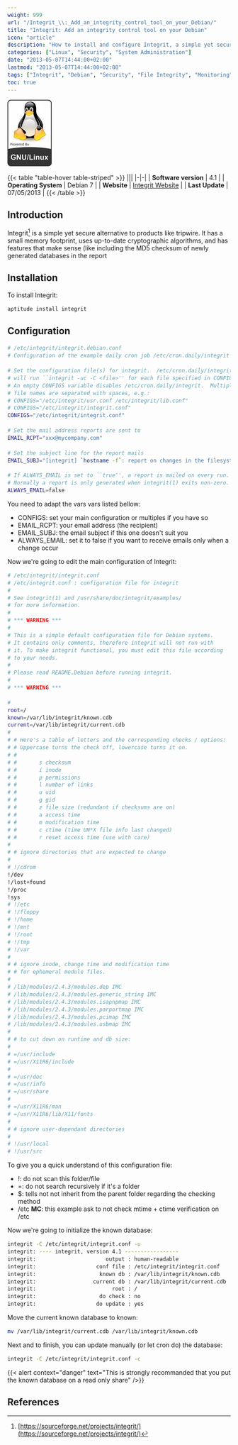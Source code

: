 ```yaml
---
weight: 999
url: "/Integrit_\\:_Add_an_integrity_control_tool_on_your_Debian/"
title: "Integrit: Add an integrity control tool on your Debian"
icon: "article"
description: "How to install and configure Integrit, a simple yet secure alternative to tripwire for file integrity monitoring on Debian systems."
categories: ["Linux", "Security", "System Administration"]
date: "2013-05-07T14:44:00+02:00"
lastmod: "2013-05-07T14:44:00+02:00"
tags: ["Integrit", "Debian", "Security", "File Integrity", "Monitoring"]
toc: true
---
```


![Integrit](/images/poweredbylinux.jpg)

{{< table "table-hover table-striped" >}}
|||
|-|-|
| **Software version** | 4.1 |
| **Operating System** | Debian 7 |
| **Website** | [Integrit Website](https://sourceforge.net/projects/integrit/) |
| **Last Update** | 07/05/2013 |
{{< /table >}}

## Introduction

Integrit[^1] is a simple yet secure alternative to products like tripwire. It has a small memory footprint, uses up-to-date cryptographic algorithms, and has features that make sense (like including the MD5 checksum of newly generated databases in the report

## Installation

To install Integrit:

```bash
aptitude install integrit
```

## Configuration

```bash {linenos=table,hl_lines=[10,13]}
# /etc/integrit/integrit.debian.conf
# Configuration of the example daily cron job /etc/cron.daily/integrit

# Set the configuration file(s) for integrit.  /etc/cron.daily/integrit
# will run ``integrit -uc -C <file>'' for each file specified in CONFIGS.
# An empty CONFIGS variable disables /etc/cron.daily/integrit.  Multiple
# file names are separated with spaces, e.g.:
# CONFIGS="/etc/integrit/usr.conf /etc/integrit/lib.conf"
# CONFIGS="/etc/integrit/integrit.conf"
CONFIGS="/etc/integrit/integrit.conf"

# Set the mail address reports are sent to
EMAIL_RCPT="xxx@mycompany.com"

# Set the subject line for the report mails
EMAIL_SUBJ="[integrit] `hostname -f`: report on changes in the filesystems"

# If ALWAYS_EMAIL is set to ``true'', a report is mailed on every run.
# Normally a report is only generated when integrit(1) exits non-zero.
ALWAYS_EMAIL=false
```

You need to adapt the vars vars listed bellow:

- CONFIGS: set your main configuration or multiples if you have so
- EMAIL_RCPT: your email address (the recipient)
- EMAIL_SUBJ: the email subject if this one doesn't suit you
- ALWAYS_EMAIL: set it to false if you want to receive emails only when a change occur

Now we're going to edit the main configuration of Integrit:

```bash {linenos=table,hl_lines=["19-21","41-44"]}
# /etc/integrit/integrit.conf
# /etc/integrit.conf : configuration file for integrit
#
# See integrit(1) and /usr/share/doc/integrit/examples/
# for more information.
#
# *** WARNING ***
#
# This is a simple default configuration file for Debian systems.
# It contains only comments, therefore integrit will not run with
# it. To make integrit functional, you must edit this file according
# to your needs.
#
# Please read README.Debian before running integrit.
#
# *** WARNING ***

#
root=/
known=/var/lib/integrit/known.cdb
current=/var/lib/integrit/current.cdb
#
# # Here's a table of letters and the corresponding checks / options:
# # Uppercase turns the check off, lowercase turns it on.
# #
# # 	  s	checksum
# # 	  i	inode
# # 	  p	permissions
# # 	  l	number of links
# # 	  u	uid
# # 	  g	gid
# # 	  z	file size (redundant if checksums are on)
# # 	  a	access time
# # 	  m	modification time
# # 	  c	ctime (time UN*X file info last changed)
# # 	  r	reset access time (use with care)
#
# # ignore directories that are expected to change
#
# !/cdrom
!/dev
!/lost+found
!/proc
!sys
# !/etc
# !/floppy
# !/home
# !/mnt
# !/root
# !/tmp
# !/var
#
# # ignore inode, change time and modification time
# # for ephemeral module files.
#
# /lib/modules/2.4.3/modules.dep IMC
# /lib/modules/2.4.3/modules.generic_string IMC
# /lib/modules/2.4.3/modules.isapnpmap IMC
# /lib/modules/2.4.3/modules.parportmap IMC
# /lib/modules/2.4.3/modules.pcimap IMC
# /lib/modules/2.4.3/modules.usbmap IMC
#
# # to cut down on runtime and db size:
#
# =/usr/include
# =/usr/X11R6/include
#
# =/usr/doc
# =/usr/info
# =/usr/share
#
# =/usr/X11R6/man
# =/usr/X11R6/lib/X11/fonts
#
# # ignore user-dependant directories
#
# !/usr/local
# !/usr/src
```

To give you a quick understand of this configuration file:

- !: do not scan this folder/file
- =: do not search recursively if it's a folder
- $: tells not not inherit from the parent folder regarding the checking method
- /etc **MC**: this example ask to not check mtime + ctime verification on /etc

Now we're going to initialize the known database:

```bash
integrit -C /etc/integrit/integrit.conf -u
integrit: ---- integrit, version 4.1 -----------------
integrit:                      output : human-readable
integrit:                   conf file : /etc/integrit/integrit.conf
integrit:                    known db : /var/lib/integrit/known.cdb
integrit:                  current db : /var/lib/integrit/current.cdb
integrit:                        root : /
integrit:                    do check : no
integrit:                   do update : yes
```

Move the current known database to known:

```bash
mv /var/lib/integrit/current.cdb /var/lib/integrit/known.cdb
```

Next and to finish, you can update manually (or let cron do) the database:

```bash
integrit -C /etc/integrit/integrit.conf -c
```

{{< alert context="danger" text="This is strongly recommanded that you put the known database on a read only share" />}}

## References

[^1]: [https://sourceforge.net/projects/integrit/](https://sourceforge.net/projects/integrit/)
